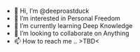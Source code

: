 - 👋 Hi, I’m @deeproastduck
- 👀 I’m interested in Personal Freedom
- 🌱 I’m currently learning Deep Knowledge
- 💞️ I’m looking to collaborate on Anything
- 📫 How to reach me .. >TBD<

<!---
deeproastduck/deeproastduck is a ✨ special ✨ repository because its `README.md` (this file) appears on your GitHub profile.
You can click the Preview link to take a look at your changes.
--->

